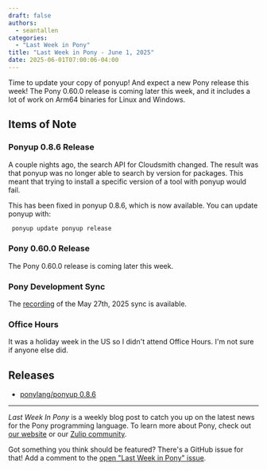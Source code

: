 ```yaml
---
draft: false
authors:
  - seantallen
categories:
  - "Last Week in Pony"
title: "Last Week in Pony - June 1, 2025"
date: 2025-06-01T07:00:06-04:00
---
```


Time to update your copy of ponyup! And expect a new Pony release this week! The Pony 0.60.0 release is coming later this week, and it includes a lot of work on Arm64 binaries for Linux and Windows.

<!-- more -->

## Items of Note

### Ponyup 0.8.6 Release

A couple nights ago, the search API for Cloudsmith changed. The result was that ponyup was no longer able to search by version for packages. This meant that trying to install a specific version of a tool with ponyup would fail.

This has been fixed in ponyup 0.8.6, which is now available. You can update ponyup with:

```bash
 ponyup update ponyup release
```

### Pony 0.60.0 Release

The Pony 0.60.0 release is coming later this week.

### Pony Development Sync

The [recording](https://vimeo.com/1088160618) of the May 27th, 2025 sync is available.

### Office Hours

It was a holiday week in the US so I didn't attend Office Hours. I'm not sure if anyone else did.

## Releases

- [ponylang/ponyup 0.8.6](https://github.com/ponylang/ponyup/releases/tag/0.8.6)

---

_Last Week In Pony_ is a weekly blog post to catch you up on the latest news for the Pony programming language. To learn more about Pony, check out [our website](https://ponylang.io) or our [Zulip community](https://ponylang.zulipchat.com).

Got something you think should be featured? There's a GitHub issue for that! Add a comment to the [open "Last Week in Pony" issue](https://github.com/ponylang/ponylang.github.io/issues?q=is%3Aissue+is%3Aopen+label%3Alast-week-in-pony).
